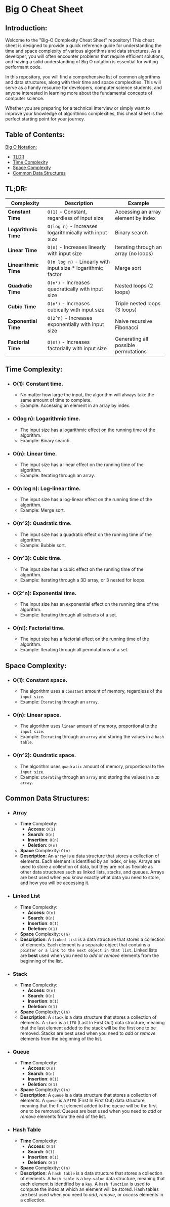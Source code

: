 # Big O Cheat Sheet

## Introduction:

Welcome to the "Big-O Complexity Cheat Sheet" repository! This cheat sheet is designed to provide a quick reference guide for understanding the time and space complexity of various algorithms and data structures. As a developer, you will often encounter problems that require efficient solutions, and having a solid understanding of Big O notation is essential for writing performant code.

In this repository, you will find a comprehensive list of common algorithms and data structures, along with their time and space complexities. This will serve as a handy resource for developers, computer science students, and anyone interested in learning more about the fundamental concepts of computer science.

Whether you are preparing for a technical interview or simply want to improve your knowledge of algorithmic complexities, this cheat sheet is the perfect starting point for your journey.

## Table of Contents:
[Big O Notation:](#introduction)
* [TLDR](#tldr)
* [Time Complexity](#time-complexity)
* [Space Complexity](#space-complexity)
* [Common Data Structures](#common-data-structures)

## TL;DR:
| Complexity       | Description                                             | Example                                |
|------------------|---------------------------------------------------------|----------------------------------------|
| **Constant Time**    | `O(1)` - Constant, regardless of input size              | Accessing an array element by index    |
| **Logarithmic Time** | `O(log n)` - Increases logarithmically with input size   | Binary search                          |
| **Linear Time**      | `O(n)` - Increases linearly with input size               | Iterating through an array (no loops)  |
| **Linearithmic Time**| `O(n log n)` - Linearly with input size * logarithmic factor | Merge sort                          |
| **Quadratic Time**   | `O(n²)` - Increases quadratically with input size         | Nested loops (2 loops)                 |
| **Cubic Time**       | `O(n³)` - Increases cubically with input size             | Triple nested loops (3 loops)          |
| **Exponential Time** | `O(2^n)` - Increases exponentially with input size        | Naive recursive Fibonacci              |
| **Factorial Time**   | `O(n!)` - Increases factorially with input size           | Generating all possible permutations   |



## Time Complexity:

* ### O(1): Constant time.
    * No matter how large the input, the algorithm will always take the same amount of time to complete.
    * Example: Accessing an element in an array by index.

* ### O(log n): Logarithmic time.
    * The input size has a logarithmic effect on the running time of the algorithm.
    * Example: Binary search.

* ### O(n): Linear time.
    * The input size has a linear effect on the running time of the algorithm.
    * Example: Iterating through an array.

* ### O(n log n): Log-linear time.
    * The input size has a log-linear effect on the running time of the algorithm.
    * Example: Merge sort.

* ### O(n^2): Quadratic time.
    * The input size has a quadratic effect on the running time of the algorithm.
    * Example: Bubble sort.

* ### O(n^3): Cubic time.
    * The input size has a cubic effect on the running time of the algorithm.
    * Example: Iterating through a 3D array, or 3 nested for loops.

* ### O(2^n): Exponential time.
    * The input size has an exponential effect on the running time of the algorithm.
    * Example: Iterating through all subsets of a set.

* ### O(n!): Factorial time.
    * The input size has a factorial effect on the running time of the algorithm.
    * Example: Iterating through all permutations of a set.

## Space Complexity:

* ### O(1): Constant space.
    * The algorithm uses a `constant` amount of memory, regardless of the `input size`.
    * Example: `Iterating` through an `array`.

* ### O(n): Linear space.
    * The algorithm uses `linear` amount of memory, proportional to the `input size`.
    * Example: `Iterating` through an `array` and storing the values in a `hash table`.

* ### O(n^2): Quadratic space.  
    * The algorithm uses `quadratic` amount of memory, proportional to the `input size`.
    * Example: `Iterating` through an `array` and storing the values in a `2D array`.

## Common Data Structures:

* ### Array
    * **Time** Complexity:
        * **Access**: `O(1)`
        * **Search**: `O(n)`
        * **Insertion**: `O(n)`
        * **Deletion**: `O(n)`
    * **Space** Complexity: `O(n)`
    * **Description**: An `array` is a data structure that stores a collection of elements. Each element is identified by an index, or key. Arrays are used to store a collection of data, but they are not as flexible as other data structures such as linked lists, stacks, and queues. Arrays are best used when you know exactly what data you need to store, and how you will be accessing it.

* ### Linked List
    * **Time** Complexity:
        * **Access**: `O(n)`
        * **Search**: `O(n)`
        * **Insertion**: `O(1)`
        * **Deletion**: `O(1)`
    * **Space** Complexity: `O(n)`
    * **Description**: A `linked list` is a data structure that stores a collection of elements. Each element is a separate object that contains a `pointer or a link to the next object in that list`. Linked lists are **best** used when you need to *add* or *remove* elements from the beginning of the list.

* ### Stack
    * **Time** Complexity:
        * **Access**: `O(n)`
        * **Search**: `O(n)`
        * **Insertion**: `O(1)`
        * **Deletion**: `O(1)`
    * **Space** Complexity: `O(n)`
    * **Description**: A `stack` is a data structure that stores a collection of elements. A `stack` is a `LIFO` (Last In First Out) data structure, meaning that the last element added to the stack will be the first one to be removed. Stacks are best used when you need to *add* or *remove* elements from the beginning of the list.

* ### Queue
    * **Time** Complexity:
        * **Access**: `O(n)`
        * **Search**: `O(n)`
        * **Insertion**: `O(1)`
        * **Deletion**: `O(1)`
    * **Space** Complexity: `O(n)`
    * **Description**: A `queue` is a data structure that stores a collection of elements. A `queue` is a `FIFO` (First In First Out) data structure, meaning that the first element added to the queue will be the first one to be removed. Queues are best used when you need to *add* or *remove* elements from the end of the list.

* ### Hash Table
    * **Time** Complexity:
        * **Access**: `O(1)`
        * **Search**: `O(1)`
        * **Insertion**: `O(1)`
        * **Deletion**: `O(1)`
    * **Space** Complexity: `O(n)`
    * **Description**: A `hash table` is a data structure that stores a collection of elements. A `hash table` is a `key-value` data structure, meaning that each element is identified by a `key`. A `hash function` is used to compute the index at which an element will be stored. Hash tables are best used when you need to *add*, *remove*, or *access* elements in a collection.

